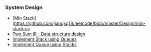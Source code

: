 ### System Design

* [Min Stack](https://github.com/jiangxq18/leetcode/blob/master/Design/min-stack.cc
* [Two Sum III - Data structure design](https://github.com/jiangxq18/leetcode/blob/master/Design/two-sum-iii-data-structure-design.cc)
* [Implement Stack using Queues](https://github.com/jiangxq18/leetcode/blob/master/Design/implement-stack-using-queues.cc)
* [Implement Queue using Stacks](https://github.com/jiangxq18/leetcode/blob/master/Design/implement-queue-using-stacks.cc)
